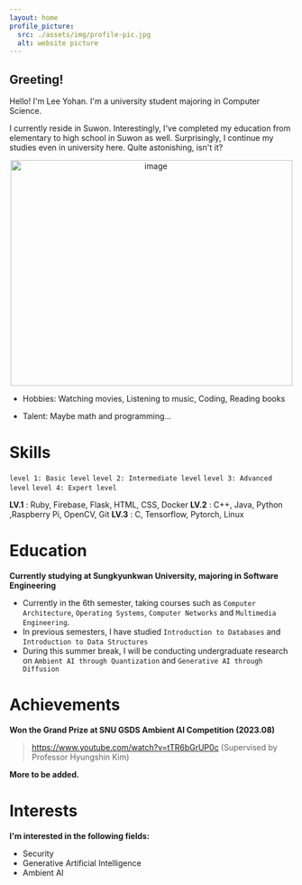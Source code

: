 ```yaml
---
layout: home
profile_picture:
  src: ./assets/img/profile-pic.jpg
  alt: website picture
---
```


## Greeting!

<p>
Hello! I'm Lee Yohan. I'm a university student majoring in Computer Science.
</p>

<p>
I currently reside in Suwon. Interestingly, I've completed my education from elementary to high school in Suwon as well. Surprisingly, I continue my studies even in university here. Quite astonishing, isn't it?
</p>



<div align="center">

<img src="./images/backGround.jpg" width= "500px" height= "400px" title= "image">

</div>

* Hobbies: Watching movies, Listening to music, Coding, Reading books
+ Talent: Maybe math and programming...



# Skills

`level 1: Basic level`
`level 2: Intermediate level`
`level 3: Advanced level`
`level 4: Expert level`

**LV.1** : Ruby, Firebase, Flask, HTML, CSS, Docker
**LV.2** : C++, Java, Python ,Raspberry Pi, OpenCV, Git
**LV.3** : C, Tensorflow, Pytorch, Linux


# Education

**Currently studying at Sungkyunkwan University, majoring in Software Engineering**


+ Currently in the 6th semester, taking courses such as `Computer Architecture`, `Operating Systems`, `Computer Networks` and `Multimedia Engineering`.
+ In previous semesters, I have studied `Introduction to Databases` and `Introduction to Data Structures`
+ During this summer break, I will be conducting undergraduate research on `Ambient AI through Quantization` and `Generative AI through Diffusion`

# Achievements

**Won the Grand Prize at SNU GSDS Ambient AI Competition (2023.08)**
>https://www.youtube.com/watch?v=tTR6bGrUP0c 
>(Supervised by Professor Hyungshin Kim)

**More to be added.**

# Interests

**I'm interested in the following fields:**
+ Security
+ Generative Artificial Intelligence
+ Ambient AI